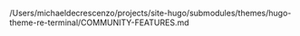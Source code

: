 /Users/michaeldecrescenzo/projects/site-hugo/submodules/themes/hugo-theme-re-terminal/COMMUNITY-FEATURES.md